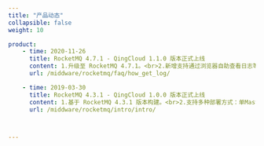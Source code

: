 ```yaml
---
title: "产品动态"
collapsible: false
weight: 10

product:
    - time: 2020-11-26
      title: RocketMQ 4.7.1 - QingCloud 1.1.0 版本正式上线
      content: 1.升级至 RocketMQ 4.7.1。<br>2.新增支持通过浏览器自助查看日志等文件。
      url: /middware/rocketmq/faq/how_get_log/

    - time: 2019-03-30
      title: RocketMQ 4.3.1 - QingCloud 1.0.0 版本正式上线
      content: 1.基于 RocketMQ 4.3.1 版本构建。<br>2.支持多种部署方式：单Master、多Master，单Master多Slave、多Master多Slave，满足广大用户的不同需求。<br>3.支持 Region 跨区部署功能，实现同城多活，增强业务容灾能力。<br>4.支持健康检查，宕机自动修复。<br>5.支持横向与纵向在线伸缩。<br>6.可通过网页控制台对集群进行可视化管理。
      url: /middware/rocketmq/intro/intro/



---
```


